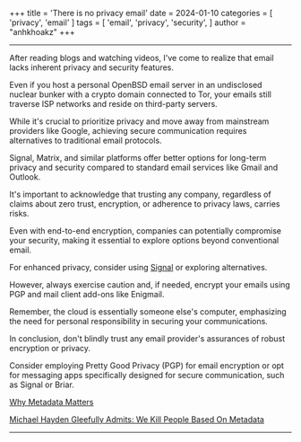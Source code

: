 +++
title = 'There is no privacy email'
date = 2024-01-10
categories = [
    'privacy',
    'email'
]
tags = [
    'email',
    'privacy',
    'security',
]
author = "anhkhoakz"
+++

---

After reading blogs and watching videos, I've come to realize that email lacks
inherent privacy and security features.

Even if you host a personal OpenBSD email server in an undisclosed nuclear
bunker with a crypto domain connected to Tor, your emails still traverse ISP
networks and reside on third-party servers.

While it's crucial to prioritize privacy and move away from mainstream providers
like Google, achieving secure communication requires alternatives to traditional
email protocols.

Signal, Matrix, and similar platforms offer better options for long-term privacy
and security compared to standard email services like Gmail and Outlook.

It's important to acknowledge that trusting any company, regardless of claims
about zero trust, encryption, or adherence to privacy laws, carries risks.

Even with end-to-end encryption, companies can potentially compromise your
security, making it essential to explore options beyond conventional email.

For enhanced privacy, consider using [Signal](https://signal.org/) or exploring
alternatives.

However, always exercise caution and, if needed, encrypt your emails using PGP
and mail client add-ons like Enigmail.

Remember, the cloud is essentially someone else's computer, emphasizing the need
for personal responsibility in securing your communications.

In conclusion, don't blindly trust any email provider's assurances of robust
encryption or privacy.

Consider employing Pretty Good Privacy (PGP) for email encryption or opt for
messaging apps specifically designed for secure communication, such as Signal or
Briar.

[Why Metadata Matters](https://ssd.eff.org/module/why-metadata-matters)

[Michael Hayden Gleefully Admits: We Kill People Based On
Metadata](https://rightedition.com/2014/05/13/michael-hayden-gleefully-admits-kill-people-based-metadata/)

---
